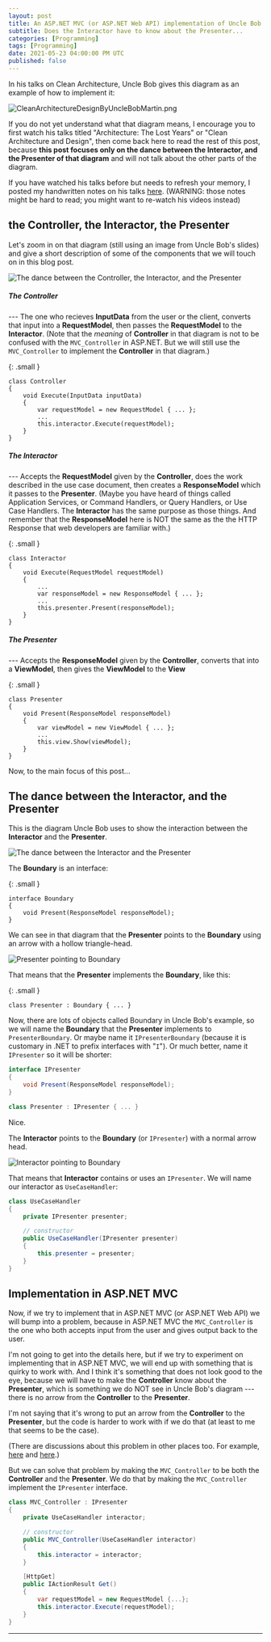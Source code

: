 ```yaml
---
layout: post
title: An ASP.NET MVC (or ASP.NET Web API) implementation of Uncle Bob Martin's Clean Architecture example
subtitle: Does the Interactor have to know about the Presenter...
categories: [Programming]
tags: [Programming]
date: 2021-05-23 04:00:00 PM UTC
published: false
---
```


<!-- Started May 21, 2021 5:39 AM Philippine Time -->

In his talks on Clean Architecture, Uncle Bob gives this diagram as an example of how to implement it:

![CleanArchitectureDesignByUncleBobMartin.png](/images/2017/CleanArchitectureDesignByUncleBobMartin.png)

<!--more-->

If you do not yet understand what that diagram means, I encourage you to first watch his talks titled "Architecture: The Lost Years" or "Clean Architecture and Design", then come back here to read the rest of this post, because **this post focuses only on the dance between the **Interactor**, and the **Presenter** of that diagram** and will not talk about the other parts of the diagram.

If you have watched his talks before but needs to refresh your memory, I posted my handwritten notes on his talks [here](/2021/05/22/notes-on-architecture-the-lost-years-of-uncle-bob-martin). (WARNING: those notes might be hard to read; you might want to re-watch his videos instead)


## the **Controller**, the **Interactor**, the **Presenter**

Let's zoom in on that diagram (still using an image from Uncle Bob's slides) and give a short description of some of the components that we will touch on in this blog post.

![The dance between the Controller, the Interactor, and the Presenter](/images/2021/2021-05-24-controller-interactor-presenter-dance-fom-slides-of-uncle-bob.png)


##### The **Controller** 

--- The one who recieves **InputData** from the user or the client, converts that input into a **RequestModel**, then passes the **RequestModel** to the **Interactor**. (Note that the _meaning_ of **Controller** in that diagram is not to be confused with the `MVC_Controller` in ASP.NET. But we will still use the `MVC_Controller` to implement the **Controller** in that diagram.)

{: .small }
```
class Controller
{
    void Execute(InputData inputData)
    {
        var requestModel = new RequestModel { ... };
        ...
        this.interactor.Execute(requestModel);
    }
}
```

##### The **Interactor**

--- Accepts the **RequestModel** given by the **Controller**, does the work described in the use case document, then creates a **ResponseModel** which it passes to the **Presenter**.  (Maybe you have heard of things called Application Services, or Command Handlers, or Query Handlers, or Use Case Handlers. The **Interactor** has the same purpose as those things. And remember that the **ResponseModel** here is NOT the same as the the HTTP Response that web developers are familiar with.)

{: .small }
```
class Interactor
{
    void Execute(RequestModel requestModel) 
    {
        ...
        var responseModel = new ResponseModel { ... };
        ...
        this.presenter.Present(responseModel);
    }
}
```

##### The **Presenter**

--- Accepts the **ResponseModel** given by the **Controller**, converts that into a **ViewModel**, then gives the **ViewModel** to the **View**

{: .small }
```
class Presenter
{
    void Present(ResponseModel responseModel)
    {
        var viewModel = new ViewModel { ... };
        ...
        this.view.Show(viewModel);
    }
}
```

Now, to the main focus of this post...


## The dance between the **Interactor**, and the **Presenter**

This is the diagram Uncle Bob uses to show the interaction between the **Interactor** and the **Presenter**.

![The dance between the Interactor and the Presenter](/images/2021/2021-05-24-interactor-presenter-dance-fom-slides-of-uncle-bob.png)

The **Boundary** is an interface:

{: .small }
```
interface Boundary 
{
    void Present(ResponseModel responseModel);
}
```

We can see in that diagram that the **Presenter** points to the **Boundary** using an arrow with a hollow triangle-head. 

![Presenter pointing to Boundary](/images/2021/2021-05-24-presenter-pointing-to-boundary-interface.png)

That means that the **Presenter** implements the **Boundary**, like this:

{: .small }
```
class Presenter : Boundary { ... }
```

Now, there are lots of objects called Boundary in Uncle Bob's example, so we will name the **Boundary** that the **Presenter** implements to `PresenterBoundary`. Or maybe name it `IPresenterBoundary` (because it is customary in .NET to prefix interfaces with "`I`"). Or much better, name it `IPresenter` so it will be shorter:

``` csharp
interface IPresenter 
{
    void Present(ResponseModel responseModel);
}

class Presenter : IPresenter { ... }
```

Nice.

The **Interactor** points to the **Boundary** (or `IPresenter`) with a normal arrow head. 

![Interactor pointing to Boundary](/images/2021/2021-05-24-interactor-pointing-to-boundary-interface.png)

That means that **Interactor** contains or uses an `IPresenter`. We will name our interactor as `UseCaseHandler`:

``` csharp
class UseCaseHandler
{
    private IPresenter presenter;

    // constructor
    public UseCaseHandler(IPresenter presenter) 
    {
        this.presenter = presenter;
    }
}
```

## Implementation in ASP.NET MVC

Now, if we try to implement that in ASP.NET MVC (or ASP.NET Web API) we will bump into a problem, because in ASP.NET MVC the `MVC_Controller` is the one who both accepts input from the user and gives output back to the user. 

I'm not going to get into the details here, but if we try to experiment on implementing that in ASP.NET MVC, we will end up with something that is quirky to work with. And I think it's something that does not look good to the eye, because we will have to make the **Controller** know about the **Presenter**, which is something we do NOT see in Uncle Bob's diagram --- there is no arrow from the **Controller** to the **Presenter**.

I'm not saying that it's wrong to put an arrow from the **Controller** to the **Presenter**, but the code is harder to work with if we do that (at least to me that seems to be the case).

(There are discussions about this problem in other places too. For example, [here](https://craftsmanshipcounts.com/clean-architecture-a-tale-of-two-stories/) and [here](https://softwareengineering.stackexchange.com/questions/357052/clean-architecture-use-case-containing-the-presenter-or-returning-data).)

But we can solve that problem by making the `MVC_Controller` to be both the **Controller** and the **Presenter**. We do that by making the `MVC_Controller` implement the `IPresenter` interface.

``` csharp
class MVC_Controller : IPresenter
{
    private UseCaseHandler interactor;

    // constructor
    public MVC_Controller(UseCaseHandler interactor) 
    {
        this.interactor = interactor;
    }

    [HttpGet]
    public IActionResult Get()
    {
        var requestModel = new RequestModel {...};
        this.interactor.Execute(requestModel);
    }    
}
```



<!-- 
Other discussion about this:
- Clean Architecture: A Tale of Two Stories - https://craftsmanshipcounts.com/clean-architecture-a-tale-of-two-stories/
- Clean Architecture: Use case containing the presenter or returning data? - https://softwareengineering.stackexchange.com/questions/357052/clean-architecture-use-case-containing-the-presenter-or-returning-data?rq=1
 -->







----------
